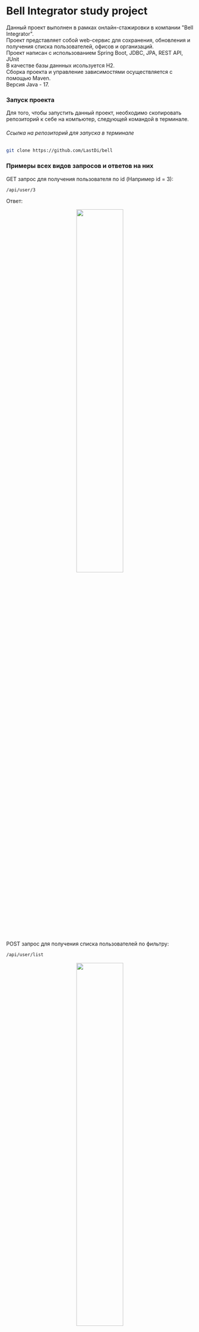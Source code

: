 # Bell Integrator study project
Данный проект выполнен в рамках онлайн-стажировки в компании "Bell Integrator". <br/>
Проект представляет собой web-сервис для сохранения, обновления и получения списка пользователей, офисов и организаций. <br/>
Проект написан с использованием Spring Boot, JDBC, JPA, REST API, JUnit<br/>
В качестве базы даннных исользуется H2. <br/>
Сборка проекта и управление зависимостями осуществляется с помощью Maven. <br/>
Версия Java - 17. <br/>

### Запуск проекта
Для того, чтобы запустить данный проект, необходимо скопировать репозиторий к себе на компьютер, 
следующей командой в терминале.
###### Ссылка на репозиторий для запуска в терминале
```bash
git clone https://github.com/LastDi/bell
```

### Примеры всех видов запросов и ответов на них
GET запрос для получения пользователя по id (Например id = 3):
```bash
/api/user/3
```
Ответ: 
<br/>
<p align="center">
  <img src="https://i.ibb.co/mqsyC8V/img.png" width="50%" height="50%"/>
</p>

POST запрос для получения списка пользователей по фильтру:
```bash
/api/user/list
```
<p align="center">
  <img src="https://i.ibb.co/RTC31hP/img-1.png" width="50%" height="50%"/>
</p>
<br/>
Ответ: 
<br/>
<p align="center">
  <img src="https://i.ibb.co/RSsfqXB/img-2.png" width="50%" height="50%"/>
</p>

POST запрос для сохранения офиса
```bash
/api/office/save
```
<p align="center">
  <img src="https://i.ibb.co/9tNY646/img-3.png" width="50%" height="50%"/>
</p>
<br/>
Ответ: 
<br/>
<p align="center">
  <img src="https://i.ibb.co/BzXWm95/img-4.png" width="50%" height="50%"/>
</p>

POST запрос для обновления данных организации
```bash
/api/organization/update
```
<p align="center">
  <img src="https://i.ibb.co/vhZyhD8/img-5.png" width="50%" height="50%"/>
</p>
<br/>
Ответ:
<br/>
<p align="center">
  <img src="https://i.ibb.co/nL0sRqL/img-6.png" width="50%" height="50%"/>
</p>
<br/>

Далее перечислены все доступные запросы: <br/>
#### GET запросы
Для отправки данных запросов можно использовать браузер.
#### для получения элемента по его id (вместо {id} указать нужное значение id)
```bash
/api/user/{id}
```
```bash
/api/office/{id}
```
```bash
/api/organization/{id}
```

#### список доступных типов документов и гражданств (стран)
```bash
/api/docs
```
```bash
/api/countries
```

#### POST запросы
Для отправки данных запросов, необходимо использовать программу, с возможностью добавления тела запроса (например Postman)
#### для получения списка по фильтру
Получить список пользователей соответсвующих следующим условиям, указанным в теле запроса
(в данном примере и последующих, обязательные для заполнения поля помечены звездочкой):
>\* "officeId" - айди офиса пользователя
> <br/>
>"firstName" - имя
> <br/>
>"lastName" - фамилия
> <br/>
>"middleName" - отчество
> <br/>
>"position" - должность
> <br/>
>"docCode" - код документа
> <br/>
>"citizenshipCode" - код гражданства
```bash
/api/user/list
```
Получить список офисов соответсвующих следующим условиям, указанным в теле запроса
>\* "orgId" - айди организации, которой принадлежит офис
> <br/>
>"name" - название офиса
> <br/>
>"phone" - телефон офиса
> <br/>
>"isActive" - действует ли офис (Здесь и далее параметры начинающиеся на is* заполняются строковыми значениями true или false)
```bash
/api/office/list
```
>\* "name" - название организации
> <br/>
>"inn" - ИНН организации
> <br/>
>"isActive" - действует ли организация
```bash
/api/organization/list
```

#### для сохранения элемента в базе
Запрос для сохранения нового пользователя в базе данных
>\* "officeId" - айди офиса пользователя
> <br/>
>\* "firstName" - имя
> <br/>
>"secondName" - фамилия
> <br/>
>"middleName" - отчество
> <br/>
>\* "position" - должность
> <br/>
>"phone" - телефон
> <br/>
>"docCode" - код документа
> <br/>
>"docName" - имя документа
> <br/>
>"docNumber" - номер документа
> <br/>
>"docDate" - дата выдачи документа в формате: "yyyy-MM-dd"
> <br/>
>"citizenshipCode" - код гражданства
> <br/>
>"isIdentified" - идентифицирован ли пользователь
```bash
/api/user/save
```

Запрос для сохранения нового офиса в базе данных
>\* "orgId" - айди организации
> <br/>
>"name" - название офиса
> <br/>
>"address" - адрес офиса
> <br/>
>"phone" - телефон офиса
> <br/>
>"isActive" - действует ли офис
```bash
/api/office/save
```

Запрос для сохранения новой организации в базе данных
>\* "name" - название организации
> <br/>
>\* "fullName" - полное название
> <br/>
>\* "inn" - ИНН
> <br/>
>\* "kpp" - КПП
> <br/>
>\* "address" - адрес организации
> <br/>
>"phone" - телефон
> <br/>
>"isActive" - действует ли организация
```bash
/api/organization/save
```
#### для обновления данных
Запрос для обновления данных пользователя в базе данных
>\* "id" - айди пользователя
> <br/>
>"officeId" - айди офиса, в котором работает пользователь
> <br/>
>\* "firstName" - имя
> <br/>
>"secondName" - фамилия
> <br/>
>"middleName" - отчество
> <br/>
>\* "position" - должность
> <br/>
>"phone" - телефон
> <br/>
>"docCode" - код документа
> <br/>
>"docName" - имя документа
> <br/>
>"docNumber" - номер документа
> <br/>
>"docDate" - дата выдачи документа в формате: "yyyy-MM-dd"
> <br/>
>"citizenshipCode" - код гражданства
> <br/>
>"isIdentified" - идентифицирован ли пользователь
```bash
/api/user/update
```

Запрос для обновления данных офиса в базе данных
>\* "id" - айди офиса
> <br/>
>"name" - название офиса
> <br/>
>"address" - адрес офиса
> <br/>
>"phone" - телефон офиса
> <br/>
>"isActive" - действует ли офис
```bash
/api/office/update
```

Запрос для обновления данных организации в базе данных
>\* "id" - айди организации
> <br/>
>\* "name" - название организации
> <br/>
>\* "fullName" - полное название
> <br/>
>\* "inn" - ИНН
> <br/>
>\* "kpp" - КПП
> <br/>
>\* "address" - адрес организации
> <br/>
>"phone" - телефон
> <br/>
>"isActive" - действует ли организация
```bash
/api/organization/update
```
